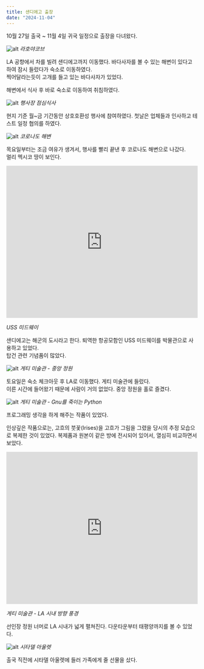 ```yaml
---
title: 샌디에고 출장
date: "2024-11-04"
---
```


<script>import { siteDomain } from '$lib/utils/stores.js'</script>

10월 27일 출국 ~ 11월 4일 귀국 일정으로 출장을 다녀왔다.

![alt](/image/2024-11-04/la_jolla_cove.jpg)
*라호야코브*

LA 공항에서 차를 빌려 샌디에고까지 이동했다. 바다사자를 볼 수 있는 해변이 있다고 하여 잠시 들렀다가 숙소로 이동하였다.<br>
찍어달라는듯이 고개를 들고 있는 바다사자가 있었다.

해변에서 식사 후 바로 숙소로 이동하여 취침하였다.


![alt](/image/2024-11-04/event_lunch.jpg)
*행사장 점심식사*

현지 기준 월~금 기간동안 상호호환성 행사에 참여하였다. 첫날은 업체들과 인사하고 테스트 일정 협의를 하였다.<br>


![alt](/image/2024-11-04/coronado_beach.jpg)
*코로나도 해변*

목요일부터는 조금 여유가 생겨서, 행사를 빨리 끝낸 후 코로나도 해변으로 나갔다.<br>
멀리 멕시코 땅이 보인다.

<iframe width="100%" height="400" allowfullscreen style="border-style:none;" src="https://cdn.pannellum.org/2.5/pannellum.htm#panorama={siteDomain}/image/2024-11-04/USS_midway.jpg&amp;autoLoad=true&amp;autoRotate=-2&amp;haov=360.00&amp;vOffset=0.00"></iframe>

*USS 미드웨이*

샌디에고는 해군의 도시라고 한다. 퇴역한 항공모함인 USS 미드웨이를 박물관으로 사용하고 있었다.<br>
탑건 관련 기념품이 많았다.

![alt](/image/2024-11-04/the_getty.jpg)
*게티 미술관 - 중앙 정원*

토요일은 숙소 체크아웃 후 LA로 이동했다. 게티 미술관에 들렀다.<br>
이른 시간에 들어왔기 때문에 사람이 거의 없었다. 중앙 정원을 홀로 즐겼다.

![alt](/image/2024-11-04/the_getty_python.jpg)
*게티 미술관 - Gnu를 죽이는 Python*

프로그래밍 생각을 하게 해주는 작품이 있었다.

인상깊은 작품으로는, 고흐의 붓꽃(Irises)을 고흐가 그림을 그렸을 당시의 추정 모습으로 복제한 것이 있었다. 복제품과 원본이 같은 방에 전시되어 있어서, 열심히 비교하면서 보았다.

<iframe width="100%" height="400" allowfullscreen style="border-style:none;" src="https://cdn.pannellum.org/2.5/pannellum.htm#panorama={siteDomain}/image/2024-11-04/the_getty_LA.jpg&amp;autoLoad=true&amp;haov=180.00&amp;vOffset=0.00"></iframe>

*게티 미술관 - LA 시내 방향 풍경*

선인장 정원 너머로 LA 시내가 넓게 펼쳐진다. 다운타운부터 태평양까지를 볼 수 있었다.

![alt](/image/2024-11-04/citadel_outlet.jpg)
*시타델 아울렛*

출국 직전에 시타델 아울렛에 들러 가족에게 줄 선물을 샀다.
